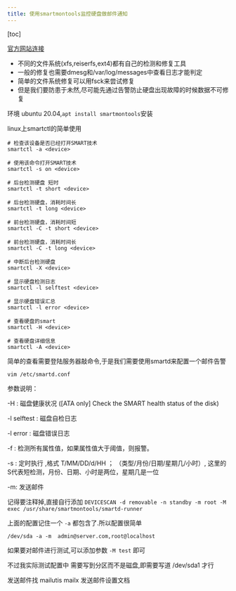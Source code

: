 ```yaml
---
title: 使用smartmontools监控硬盘做邮件通知
---
```


[toc]

[官方网站连接](https://www.smartmontools.org/)

- 不同的文件系统(xfs,reiserfs,ext4)都有自己的检测和修复工具
- 一般的修复也需要dmesg和/var/log/messages中查看日志才能判定
- 简单的文件系统修复可以用fsck来尝试修复
- 但是我们要防患于未然,尽可能先通过告警防止硬盘出现故障的时候数据不可修复

环境 ubuntu 20.04,`apt install smartmontools`安装

linux上smartctl的简单使用
``` shell
# 检查该设备是否已经打开SMART技术
smartctl -a <device>

# 使用该命令打开SMART技术
smartctl -s on <device>  

# 后台检测硬盘 短时
smartctl -t short <device>  

# 后台检测硬盘，消耗时间长
smartctl -t long <device>

# 前台检测硬盘，消耗时间短
smartctl -C -t short <device>

# 前台检测硬盘，消耗时间长
smartctl -C -t long <device>

# 中断后台检测硬盘
smartctl -X <device> 

# 显示硬盘检测日志
smartctl -l selftest <device>  

# 显示硬盘错误汇总
smartctl -l error <device> 

# 查看硬盘的smart
smartctl -H <device>

# 查看硬盘详细信息
smartctl -A <device>
```

简单的查看需要登陆服务器敲命令,于是我们需要使用smartd来配置一个邮件告警

`vim /etc/smartd.conf`

参数说明：

-H :  磁盘健康状况 ([ATA only] Check the SMART health status of the disk)

-l selftest : 磁盘自检日志

-l error : 磁盘错误日志

-f  : 检测所有属性值，如果属性值大于阈值，则报警。

-s :  定时执行  ,格式  T/MM/DD/d/HH  ；  （类型/月份/日期/星期几/小时）, 这里的S代表短检测，月份、日期、小时是两位，星期几是一位

-m: 发送邮件

记得要注释掉,直接自行添加 `DEVICESCAN -d removable -n standby -m root -M exec /usr/share/smartmontools/smartd-runner`

上面的配置记住一个 `-a` 都包含了.所以配置很简单 

`/dev/sda -a -m  admin@server.com,root@localhost`

如果要对邮件进行测试,可以添加参数 `-M test` 即可

不过我实际测试配置中 需要写到分区而不是磁盘,即需要写道 /dev/sda1 才行

发送邮件找 mailutis mailx 发送邮件设置文档
